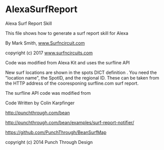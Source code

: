 # AlexaSurfReport
Alexa Surf Report Skill

This file shows how to generate a surf report skill for Alexa

By Mark Smith, www.Surfncircuit.com

copyright (c) 2017 www.surfncircuits.com

Code was modified from Alexa Kit and uses the surfline API

New surf locations are shown in the spots DICT definition .   You need the "location name", the SpotID, and the regional ID. 
These can be taken from the HTTP address of the cooresponing surfline.com surf report.


The surfline API code was modified from 

Code Written by Colin Karpfinger

http://punchthrough.com/bean

http://punchthrough.com/bean/examples/surf-report-notifier/

https://github.com/PunchThrough/BeanSurfMap

copyright (c) 2014 Punch Through Design

